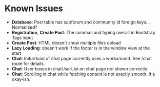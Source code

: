 # Known Issues

* __Database__: Post table has subforum and community id foreign keys... Normalized?
* __Registration,__ __Create Post__: The commas and typing overall in Bootstrap Tags input
* __Create Post__: HTML doesn't show multiple files upload
* __Lazy Loading__: doesn't work if the footer is in the window view at the start
* __Chat__: Initial load of chat page currently uses a workaround. See /chat route for details.
* __Chat__: User boxes in chatUserList on chat page not shown correctly
* __Chat__: Scrolling in chat while fetching content is not exactly smooth. It's okay-ish.